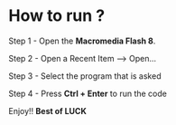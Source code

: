 # How to run ?
Step 1 - Open the **Macromedia Flash 8**.

Step 2 - Open a Recent Item --> Open...

Step 3 - Select the program that is asked

Step 4 - Press **Ctrl + Enter** to run the code

Enjoy!! **Best of LUCK**
